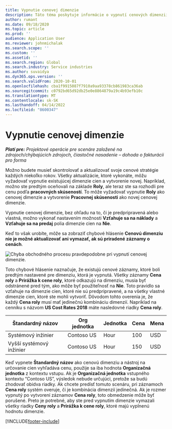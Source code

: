 ```yaml
---
title: Vypnutie cenovej dimenzie
description: Táto téma poskytuje informácie o vypnutí cenových dimenzií.
author: rumant
ms.date: 09/18/2020
ms.topic: article
ms.prod: ''
audience: Application User
ms.reviewer: johnmichalak
ms.search.scope: ''
ms.custom: ''
ms.assetid: ''
ms.search.region: Global
ms.search.industry: Service industries
ms.author: suvaidya
ms.dyn365.ops.version: ''
ms.search.validFrom: 2020-10-01
ms.openlocfilehash: cba1f9915087f7910a9aa93378cb861983ca36ab
ms.sourcegitcommit: c0792bd65d92db25e0e8864879a19c4b93efb10c
ms.translationtype: MT
ms.contentlocale: sk-SK
ms.lasthandoff: 04/14/2022
ms.locfileid: "8600347"
---
```

# <a name="turning-off-a-pricing-dimension"></a>Vypnutie cenovej dimenzie

_**Platí pre:** Projektové operácie pre scenáre založené na zdrojoch/chýbajúcich zdrojoch, čiastočné nasadenie – dohoda o fakturácii pro forma_

Možno budete musieť skontrolovať a aktualizovať svoje cenové stratégie každých niekoľko rokov. Všetky aktualizácie, ktoré vykonáte, môžu vyžadovať vypnutie existujúcej dimenzie cien a vytvorenie novej. Napríklad, možno ste predtým oceňovali na základe **Roly**, ale teraz ste sa rozhodli pre cenu podľa **pracovných skúseností**. To môže vyžadovať vypnutie **Roly** ako cenovej dimenzie a vytvorenie **Pracovnej skúsenosti** ako novej cenovej dimenzie. 

Vypnutie cenovej dimenzie, bez ohľadu na to, či je predpripravená alebo vlastná, možno vykonať nastavením možnosti **Vzťahuje sa na náklady** a **Vzťahuje sa na predaj** polia dimenzie cien na **Nie**.

Keď to však urobíte, môže sa zobraziť chybové hlásenie **Cenovú dimenziu nie je možné aktualizovať ani vymazať, ak sú priradené záznamy o cenách**.

![Chyba obchodného procesu pravdepodobne pri vypnutí cenovej dimenzie.](media/Business-Process-Error.png)

Toto chybové hlásenie naznačuje, že existujú cenové záznamy, ktoré boli predtým nastavené pre dimenziu, ktorá je vypnutá. Všetky záznamy **Cena roly** a **Prirážka k cene roly**, ktoré odkazujú na dimenziu, musia byť odstránené pred tým, ako môže byť použiteľnosť na **Nie**. Toto pravidlo sa vzťahuje na dimenzie cien, ktoré nie sú predpripravené, a na všetky vlastné dimenzie cien, ktoré ste mohli vytvoriť. Dôvodom tohto overenia je, že každý **Cena roly** musí mať jedinečnú kombináciu dimenzií. Napríklad na cenníku s názvom **US Cost Rates 2018** máte nasledovné riadky **Cena roly**. 

| Štandardný názov         | Org jednotka    |Jednotka   |Cena  |Mena  |
| -----------------------|-------------|-------|-------|----------|
| Systémový inžinier|Contoso US|Hour| 100|USD|
| Vyšší systémový inžinier|Contoso US|Hour| 150| USD|


Keď vypnete **Štandardný názov** ako cenovú dimenziu a nástroj na určovanie cien vyhľadáva cenu, použije sa iba hodnota **Organizačná jednotka** z kontextu vstupu. Ak je **Organizačná jednotka** vstupného kontextu “Contoso US”, výsledok nebude určujúci, pretože sa budú zhodovať obidva riadky. Ak chcete predísť tomuto scenáru, pri záznamoch **Cena roly** systém overuje, či je kombinácia dimenzií jedinečná. Ak je rozmer vypnutý po vytvorení záznamov **Cena roly**, toto obmedzenie môže byť porušené. Preto je potrebné, aby ste pred vypnutím dimenzie vymazali všetky riadky **Ceny roly** a **Prirážka k cene roly**, ktoré majú vyplnenú hodnotu dimenzie.


[!INCLUDE[footer-include](../includes/footer-banner.md)]